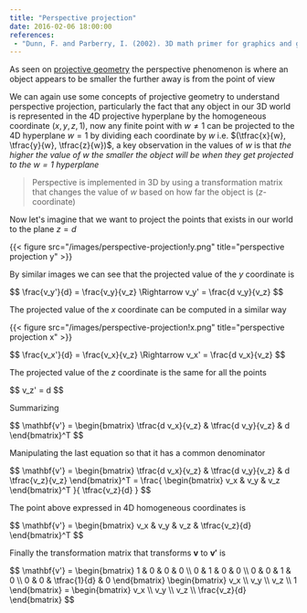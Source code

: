 ```yaml
---
title: "Perspective projection"
date: 2016-02-06 18:00:00
references:
 - "Dunn, F. and Parberry, I. (2002). 3D math primer for graphics and game development. Plano, Tex.: Wordware Pub."
---
```


As seen on [projective geometry](/static/math/geometry/projective-geometry) the perspective phenomenon is where an object appears to be smaller the further away is from the point of view

We can again use some concepts of projective geometry to understand perspective projection, particularly the fact that any object in our 3D world is represented in the 4D projective hyperplane by the homogeneous coordinate $(x, y, z, 1)$, now any finite point with $w \not = 1$ can be projected to the 4D hyperplane $w = 1$ by dividing each coordinate by $w$ i.e. $(\tfrac{x}{w}, \tfrac{y}{w}, \tfrac{z}{w})$, a key observation in the values of $w$ is that *the higher the value of $w$ the smaller the object will be when they get projected to the $w=1$ hyperplane*

> Perspective is implemented in 3D by using a transformation matrix that changes the value of $w$ based on how far the object is ($z$-coordinate)

Now let's imagine that we want to project the points that exists in our world to the plane $z = d$

{{< figure src="/images/perspective-projection!y.png" title="perspective projection y" >}}

By similar images we can see that the projected value of the $y$ coordinate is

<div>
$$
\frac{v_y'}{d} = \frac{v_y}{v_z} \Rightarrow v_y' = \frac{d v_y}{v_z}
$$
</div>

The projected value of the $x$ coordinate can be computed in a similar way

{{< figure src="/images/perspective-projection!x.png" title="perspective projection x" >}}

<div>
$$
\frac{v_x'}{d} = \frac{v_x}{v_z} \Rightarrow v_x' = \frac{d v_x}{v_z}
$$
</div>

The projected value of the $z$ coordinate is the same for all the points

<div>
$$
v_z' = d
$$
</div>

Summarizing

<div>
$$
\mathbf{v'} = \begin{bmatrix} \tfrac{d v_x}{v_z} & \tfrac{d v_y}{v_z} & d \end{bmatrix}^T
$$
</div>

Manipulating the last equation so that it has a common denominator

<div>
$$
\mathbf{v'} = \begin{bmatrix} \tfrac{d v_x}{v_z} & \tfrac{d v_y}{v_z} & d \tfrac{v_z}{v_z} \end{bmatrix}^T = \frac{  \begin{bmatrix} v_x & v_y & v_z \end{bmatrix}^T }{ \tfrac{v_z}{d} }
$$
</div>

The point above expressed in 4D homogeneous coordinates is

<div>
$$
\mathbf{v'} = \begin{bmatrix} v_x & v_y & v_z & \tfrac{v_z}{d}  \end{bmatrix}^T
$$
</div>

Finally the transformation matrix that transforms $\mathbf{v}$ to $\mathbf{v'}$ is

<div>
$$
\mathbf{v'} = \begin{bmatrix}
1 & 0 & 0 & 0 \\
0 & 1 & 0 & 0 \\
0 & 0 & 1 & 0 \\
0 & 0 & \tfrac{1}{d} & 0
\end{bmatrix} \begin{bmatrix} v_x \\ v_y \\ v_z \\ 1 \end{bmatrix} = \begin{bmatrix} v_x \\ v_y \\ v_z \\ \frac{v_z}{d} \end{bmatrix}
$$
</div>
